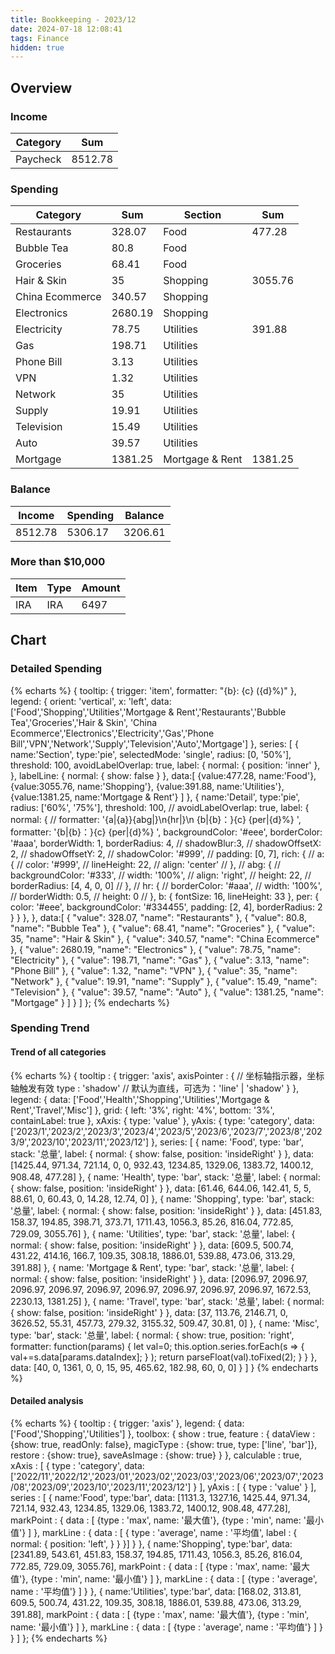 ```yaml
---
title: Bookkeeping - 2023/12
date: 2024-07-18 12:08:41
tags: Finance
hidden: true
---
```


## Overview

### Income

| Category         | Sum     |
| ---------------- | ------- |
| Paycheck         | 8512.78 |

### Spending

| Category         | Sum     | Section         | Sum     |
| ---------------- | ------- | --------------- | ------- |
| Restaurants      | 328.07  | Food            | 477.28  |
| Bubble Tea       | 80.8    | Food            |         |
| Groceries        | 68.41   | Food            |         |
| Hair & Skin      | 35      | Shopping        | 3055.76 |
| China Ecommerce  | 340.57  | Shopping        |         |
| Electronics      | 2680.19 | Shopping        |         |
| Electricity      | 78.75   | Utilities       | 391.88  |
| Gas              | 198.71  | Utilities       |         |
| Phone Bill       | 3.13    | Utilities       |         |
| VPN              | 1.32    | Utilities       |         |
| Network          | 35      | Utilities       |         |
| Supply           | 19.91   | Utilities       |         |
| Television       | 15.49   | Utilities       |         |
| Auto             | 39.57   | Utilities       |         |
| Mortgage         | 1381.25 | Mortgage & Rent | 1381.25 |

### Balance

| Income  | Spending | Balance |
| ------- | -------- | ------- |
| 8512.78 | 5306.17  | 3206.61 |

### More than $10,000

| Item | Type | Amount |
| ---- | ---- | ------ |
| IRA  | IRA  | 6497   |

## Chart

### Detailed Spending

{% echarts %}
{
    tooltip: {
        trigger: 'item',
        formatter: "{b}: {c} ({d}%)"
    },
    legend: {
        orient: 'vertical',
        x: 'left',
        data:['Food','Shopping','Utilities','Mortgage & Rent','Restaurants','Bubble Tea','Groceries','Hair & Skin',
        'China Ecommerce','Electronics','Electricity','Gas','Phone Bill','VPN','Network','Supply','Television','Auto','Mortgage']
    },
    series: [
        {
            name:'Section',
            type:'pie',
            selectedMode: 'single',
            radius: [0, '50%'],
            threshold: 100,
            avoidLabelOverlap: true,
            label: {
                normal: {
                    position: 'inner'
                },
            },
            labelLine: {
                normal: {
                    show: false
                }
            },
            data:[
                {value:477.28, name:'Food'},
                {value:3055.76, name:'Shopping'},
                {value:391.88, name:'Utilities'},
                {value:1381.25, name:'Mortgage & Rent'}
            ]
        },
        {
            name:'Detail',
            type:'pie',
            radius: ['60%', '75%'],
            threshold: 100,
            // avoidLabelOverlap: true,
            label: {
                normal: {
                    // formatter: '{a|{a}}{abg|}\n{hr|}\n  {b|{b}：}{c}  {per|{d}%}  ',
                    formatter: '{b|{b}：}{c}  {per|{d}%}  ',
                    backgroundColor: '#eee',
                    borderColor: '#aaa',
                    borderWidth: 1,
                    borderRadius: 4,
                    // shadowBlur:3,
                    // shadowOffsetX: 2,
                    // shadowOffsetY: 2,
                    // shadowColor: '#999',
                    // padding: [0, 7],
                    rich: {
                        // a: {
                        //    color: '#999',
                        //    lineHeight: 22,
                        //    align: 'center'
                        // },
                        // abg: {
                        //     backgroundColor: '#333',
                        //     width: '100%',
                        //     align: 'right',
                        //     height: 22,
                        //     borderRadius: [4, 4, 0, 0]
                        // },
                        // hr: {
                        //    borderColor: '#aaa',
                        //    width: '100%',
                        //    borderWidth: 0.5,
                        //    height: 0
                        // },
                        b: {
                            fontSize: 16,
                            lineHeight: 33
                        },
                        per: {
                            color: '#eee',
                            backgroundColor: '#334455',
                            padding: [2, 4],
                            borderRadius: 2
                        }
                    }
                },
            },
            data:[
                { "value": 328.07, "name": "Restaurants" },
                { "value": 80.8, "name": "Bubble Tea" },
                { "value": 68.41, "name": "Groceries" },
                { "value": 35, "name": "Hair & Skin" },
                { "value": 340.57, "name": "China Ecommerce" },
                { "value": 2680.19, "name": "Electronics" },
                { "value": 78.75, "name": "Electricity" },
                { "value": 198.71, "name": "Gas" },
                { "value": 3.13, "name": "Phone Bill" },
                { "value": 1.32, "name": "VPN" },
                { "value": 35, "name": "Network" },
                { "value": 19.91, "name": "Supply" },
                { "value": 15.49, "name": "Television" },
                { "value": 39.57, "name": "Auto" },
                { "value": 1381.25, "name": "Mortgage" }
            ]
        }
    ]
};
{% endecharts %}

### Spending Trend

#### Trend of all categories

{% echarts %}
{
    tooltip : {
        trigger: 'axis',
        axisPointer : {            // 坐标轴指示器，坐标轴触发有效
            type : 'shadow'        // 默认为直线，可选为：'line' | 'shadow'
        }
    },
    legend: {
        data: ['Food','Health','Shopping','Utilities','Mortgage & Rent','Travel','Misc']
    },
    grid: {
        left: '3%',
        right: '4%',
        bottom: '3%',
        containLabel: true
    },
    xAxis:  {
        type: 'value'
    },
    yAxis: {
        type: 'category',
        data: ['2023/1','2023/2','2023/3','2023/4','2023/5','2023/6','2023/7','2023/8','2023/9','2023/10','2023/11','2023/12']
    },
    series: [
        {
            name: 'Food',
            type: 'bar',
            stack: '总量',
            label: {
                normal: {
                    show: false,
                    position: 'insideRight'
                }
            },
            data: [1425.44, 971.34, 721.14, 0, 0, 932.43, 1234.85, 1329.06, 1383.72, 1400.12, 908.48, 477.28]
        },
        {
            name: 'Health',
            type: 'bar',
            stack: '总量',
            label: {
                normal: {
                    show: false,
                    position: 'insideRight'
                }
            },
            data: [61.46, 644.06, 142.41, 5, 5, 88.61, 0, 60.43, 0, 14.28, 12.74, 0]
        },
        {
            name: 'Shopping',
            type: 'bar',
            stack: '总量',
            label: {
                normal: {
                    show: false,
                    position: 'insideRight'
                }
            },
            data: [451.83, 158.37, 194.85, 398.71, 373.71, 1711.43, 1056.3, 85.26, 816.04, 772.85, 729.09, 3055.76]
        },
        {
            name: 'Utilities',
            type: 'bar',
            stack: '总量',
            label: {
                normal: {
                    show: false,
                    position: 'insideRight'
                }
            },
            data: [609.5, 500.74, 431.22, 414.16, 166.7, 109.35, 308.18, 1886.01, 539.88, 473.06, 313.29, 391.88]
        },
        {
            name: 'Mortgage & Rent',
            type: 'bar',
            stack: '总量',
            label: {
                normal: {
                    show: false,
                    position: 'insideRight'
                }
            },
            data: [2096.97, 2096.97, 2096.97, 2096.97, 2096.97, 2096.97, 2096.97, 2096.97, 2096.97, 1672.53, 2230.13, 1381.25]
        },
        {
            name: 'Travel',
            type: 'bar',
            stack: '总量',
            label: {
                normal: {
                    show: false,
                    position: 'insideRight'
                }
            },
            data: [37, 113.76, 2146.71, 0, 3626.52, 55.31, 457.73, 279.32, 3155.32, 509.47, 30.81, 0]
        },
        {
            name: 'Misc',
            type: 'bar',
            stack: '总量',
            label: {
                normal: {
                    show: true,
                    position: 'right',
                    formatter: function(params) {
                        let val=0;
                        this.option.series.forEach(s => {
                            val+=s.data[params.dataIndex];
                        } );
                        return parseFloat(val).toFixed(2);
                    }
                }
            },
            data: [40, 0, 1361, 0, 0, 15, 95, 465.62, 182.98, 60, 0, 0]
        }
    ]
}
{% endecharts %}

#### Detailed analysis

{% echarts %}
{
    tooltip : {
        trigger: 'axis'
    },
    legend: {
        data:['Food','Shopping','Utilities']
    },
    toolbox: {
        show : true,
        feature : {
            dataView : {show: true, readOnly: false},
            magicType : {show: true, type: ['line', 'bar']},
            restore : {show: true},
            saveAsImage : {show: true}
        }
    },
    calculable : true,
    xAxis : [
        {
            type : 'category',
            data: ['2022/11','2022/12','2023/01','2023/02','2023/03','2023/06','2023/07','2023/08','2023/09','2023/10','2023/11','2023/12']
        }
    ],
    yAxis : [
        {
            type : 'value'
        }
    ],
    series : [
        {
            name:'Food',
            type:'bar',
            data: [1131.3, 1327.16, 1425.44, 971.34, 721.14, 932.43, 1234.85, 1329.06, 1383.72, 1400.12, 908.48, 477.28],
            markPoint : {
                data : [
                    {type : 'max', name: '最大值'},
                    {type : 'min', name: '最小值'}
                ]
            },
            markLine : {
                data : [
                {
                    type : 'average',
                    name : '平均值',
                    label : {
                        normal: {
                            position: 'left',
                        }
                    }
                }]
            }
        },
        {
            name:'Shopping',
            type:'bar',
            data: [2341.89, 543.61, 451.83, 158.37, 194.85, 1711.43, 1056.3, 85.26, 816.04, 772.85, 729.09, 3055.76],
            markPoint : {
                data : [
                    {type : 'max', name: '最大值'},
                    {type : 'min', name: '最小值'}
                ]
            },
            markLine : {
                data : [
                    {type : 'average', name : '平均值'}
                ]
            }
        },
        {
            name:'Utilities',
            type:'bar',
            data: [168.02, 313.81, 609.5, 500.74, 431.22, 109.35, 308.18, 1886.01, 539.88, 473.06, 313.29, 391.88],
            markPoint : {
                data : [
                    {type : 'max', name: '最大值'},
                    {type : 'min', name: '最小值'}
                ]
            },
            markLine : {
                data : [
                    {type : 'average', name : '平均值'}
                ]
            }
        }
    ]
};
{% endecharts %}
